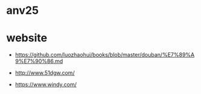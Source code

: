 # anv25

# website

- https://github.com/luozhaohui/books/blob/master/douban/%E7%89%A9%E7%90%86.md

- http://www.51dgw.com/

- https://www.windy.com/











